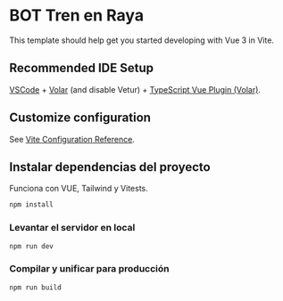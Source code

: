 # BOT Tren en Raya

This template should help get you started developing with Vue 3 in Vite.

## Recommended IDE Setup

[VSCode](https://code.visualstudio.com/) + [Volar](https://marketplace.visualstudio.com/items?itemName=Vue.volar) (and disable Vetur) + [TypeScript Vue Plugin (Volar)](https://marketplace.visualstudio.com/items?itemName=Vue.vscode-typescript-vue-plugin).

## Customize configuration

See [Vite Configuration Reference](https://vitejs.dev/config/).

## Instalar dependencias del proyecto
Funciona con VUE, Tailwind y Vitests.
```sh
npm install
```

### Levantar el servidor en local

```sh
npm run dev
```

### Compilar y unificar para producción
```sh
npm run build
```
